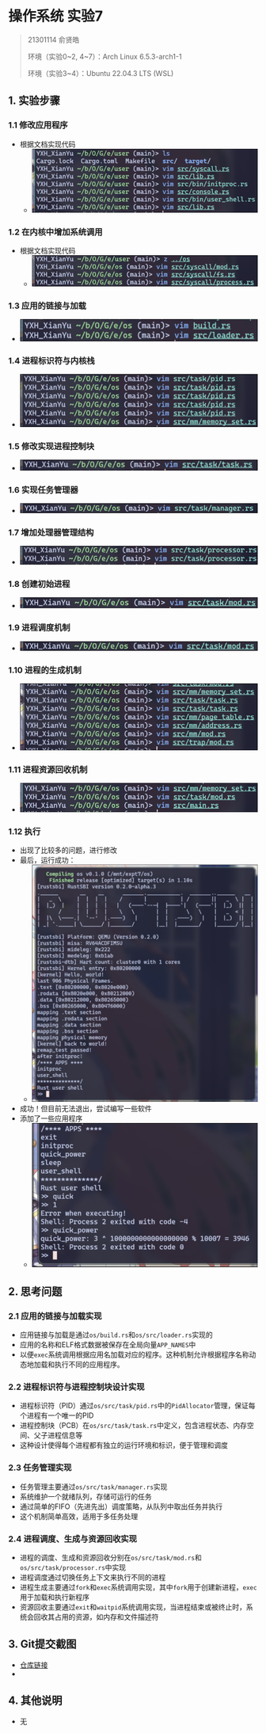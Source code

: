 # 操作系统 实验7

> 21301114 俞贤皓
>
> 环境（实验0~2, 4~7）：Arch Linux 6.5.3-arch1-1
>
> 环境（实验3~4）：Ubuntu 22.04.3 LTS (WSL)

## 1. 实验步骤

### 1.1 修改应用程序

* 根据文档实现代码
  * ![image-20240103122039807](./README/image-20240103122039807.png)

### 1.2 在内核中增加系统调用

* 根据文档实现代码
  * ![image-20240103122352434](./README/image-20240103122352434.png)

### 1.3 应用的链接与加载

* ![image-20240103122853281](./README/image-20240103122853281.png)

### 1.4 进程标识符与内核栈

* ![image-20240103123215329](./README/image-20240103123215329.png)

### 1.5 修改实现进程控制块

* ![image-20240103123300595](./README/image-20240103123300595.png)

### 1.6 实现任务管理器

* ![image-20240103123337225](./README/image-20240103123337225.png)

### 1.7 增加处理器管理结构

* ![image-20240103123427784](./README/image-20240103123427784.png)

### 1.8 创建初始进程

* ![image-20240103123501785](./README/image-20240103123501785.png)

### 1.9 进程调度机制

* ![image-20240103123532782](./README/image-20240103123532782.png)

### 1.10 进程的生成机制

* ![image-20240103123720966](./README/image-20240103123720966.png)

### 1.11 进程资源回收机制

* ![image-20240103123805576](./README/image-20240103123805576.png)

### 1.12 执行

* 出现了比较多的问题，进行修改
* 最后，运行成功：
  * ![image-20240103124927110](./README/image-20240103124927110.png)
* 成功！但目前无法退出，尝试编写一些软件
* 添加了一些应用程序
  * ![image-20240103154451651](./README/image-20240103154451651.png)

## 2. 思考问题

### 2.1 应用的链接与加载实现

* 应用链接与加载是通过`os/build.rs`和`os/src/loader.rs`实现的
* 应用的名称和ELF格式数据被保存在全局向量`APP_NAMES`中
* 以便`exec`系统调用根据应用名加载对应的程序。这种机制允许根据程序名称动态地加载和执行不同的应用程序。

### 2.2 进程标识符与进程控制块设计实现

* 进程标识符（PID）通过`os/src/task/pid.rs`中的`PidAllocator`管理，保证每个进程有一个唯一的PID
* 进程控制块（PCB）在`os/src/task/task.rs`中定义，包含进程状态、内存空间、父子进程信息等
* 这种设计使得每个进程都有独立的运行环境和标识，便于管理和调度

### 2.3 任务管理实现

* 任务管理主要通过`os/src/task/manager.rs`实现
* 系统维护一个就绪队列，存储可运行的任务
* 通过简单的FIFO（先进先出）调度策略，从队列中取出任务并执行
* 这个机制简单高效，适用于多任务处理

### 2.4 进程调度、生成与资源回收实现

* 进程的调度、生成和资源回收分别在`os/src/task/mod.rs`和`os/src/task/processor.rs`中实现
* 进程调度通过切换任务上下文来执行不同的进程
* 进程生成主要通过`fork`和`exec`系统调用实现，其中`fork`用于创建新进程，`exec`用于加载和执行新程序
* 资源回收主要通过`exit`和`waitpid`系统调用实现，当进程结束或被终止时，系统会回收其占用的资源，如内存和文件描述符

## 3. Git提交截图

* [仓库链接](https://github.com/YXHXianYu/GardenerOS)
* 

## 4. 其他说明

* 无
